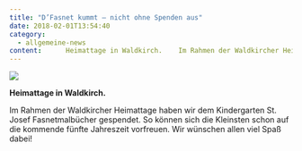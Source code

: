 ```yaml
---
title: "D’Fasnet kummt – nicht ohne Spenden aus"
date: 2018-02-01T13:54:40
category:
  - allgemeine-news
content:      Heimattage in Waldkirch.    Im Rahmen der Waldkircher Heimattage haben wir dem Kindergarten St. Josef Fasnetmalbücher gespendet. So können sich die Kleinsten schon auf die kommende fünfte Jahreszeit vorfreuen. Wir wünschen allen viel Spaß dabei!     
---
```

![](/heimattage-waldkirch.jpg)

**Heimattage in Waldkirch.**

Im Rahmen der Waldkircher Heimattage haben wir dem Kindergarten St. Josef Fasnetmalbücher gespendet. So können sich die Kleinsten schon auf die kommende fünfte Jahreszeit vorfreuen. Wir wünschen allen viel Spaß dabei!